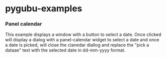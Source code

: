 # pygubu-examples
### Panel calendar

This example displays a window with a button to select a date. 
Once clicked will display a dialog with a panel-calendar widget to select a date and once
a date is picked, will close the clanedar diallog and replace the "pick a dataae" text with 
the selected date in dd-mm-yyyy format.
